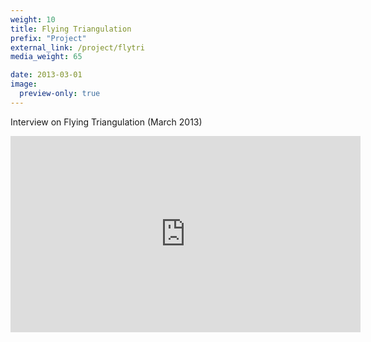 ```yaml
---
weight: 10
title: Flying Triangulation
prefix: "Project"
external_link: /project/flytri
media_weight: 65

date: 2013-03-01
image:
  preview-only: true
---
```

Interview on Flying Triangulation (March 2013)
<iframe width="560" height="314" src="https://www.youtube.com/embed/lspIIdSlXIk" title="YouTube video player" frameborder="0" allow="accelerometer; autoplay; clipboard-write; encrypted-media; gyroscope; picture-in-picture" allowfullscreen></iframe>